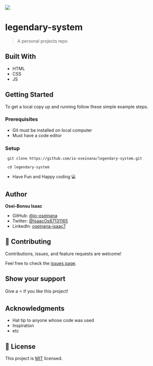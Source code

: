 ![](https://visitor-badge.glitch.me/badge?page_id=io-oseinana/legendary-system)

# legendary-system

> A personal projects repo

## Built With
- HTML
- CSS
- JS

## Getting Started

To get a local copy up and running follow these simple example steps.

### Prerequisites

  - Git must be installed on local computer
  - Must have a code editor

### Setup
  ```
   git clone https://github.com/io-oseinana/legendary-system.git
  ```
  ```
   cd legendary-system
  ```
  
  - Have Fun and Happy coding 💻️


## Author

**Osei-Bonsu Isaac**

- GitHub: [@io-oseinana](https://github.com/io-oseinana)
- Twitter: [@IsaacOs87131165](https://twitter.com/IsaacOs87131165)
- LinkedIn: [oseinana-isaac7](https://www.linkedin.com/in/oseinana-isaac7)

## 🤝 Contributing

Contributions, issues, and feature requests are welcome!

Feel free to check the [issues page](../../issues/).

## Show your support

Give a ⭐️ if you like this project!

## Acknowledgments

- Hat tip to anyone whose code was used
- Inspiration
- etc

## 📝 License

This project is [MIT](./LICENSE) licensed.

